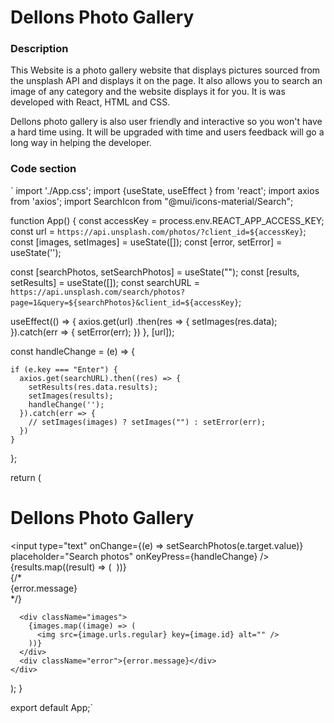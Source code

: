 <!-- # Getting Started with Create React App

This project was bootstrapped with [Create React App](https://github.com/facebook/create-react-app).

## Available Scripts

In the project directory, you can run:

### `npm start`

Runs the app in the development mode.\
Open [http://localhost:3000](http://localhost:3000) to view it in your browser.

The page will reload when you make changes.\
You may also see any lint errors in the console.

### `npm test`

Launches the test runner in the interactive watch mode.\
See the section about [running tests](https://facebook.github.io/create-react-app/docs/running-tests) for more information.

### `npm run build`

Builds the app for production to the `build` folder.\
It correctly bundles React in production mode and optimizes the build for the best performance.

The build is minified and the filenames include the hashes.\
Your app is ready to be deployed!

See the section about [deployment](https://facebook.github.io/create-react-app/docs/deployment) for more information.

### `npm run eject`

**Note: this is a one-way operation. Once you `eject`, you can't go back!**

If you aren't satisfied with the build tool and configuration choices, you can `eject` at any time. This command will remove the single build dependency from your project.

Instead, it will copy all the configuration files and the transitive dependencies (webpack, Babel, ESLint, etc) right into your project so you have full control over them. All of the commands except `eject` will still work, but they will point to the copied scripts so you can tweak them. At this point you're on your own.

You don't have to ever use `eject`. The curated feature set is suitable for small and middle deployments, and you shouldn't feel obligated to use this feature. However we understand that this tool wouldn't be useful if you couldn't customize it when you are ready for it.

## Learn More

You can learn more in the [Create React App documentation](https://facebook.github.io/create-react-app/docs/getting-started).

To learn React, check out the [React documentation](https://reactjs.org/).

### Code Splitting

This section has moved here: [https://facebook.github.io/create-react-app/docs/code-splitting](https://facebook.github.io/create-react-app/docs/code-splitting)

### Analyzing the Bundle Size

This section has moved here: [https://facebook.github.io/create-react-app/docs/analyzing-the-bundle-size](https://facebook.github.io/create-react-app/docs/analyzing-the-bundle-size)

### Making a Progressive Web App

This section has moved here: [https://facebook.github.io/create-react-app/docs/making-a-progressive-web-app](https://facebook.github.io/create-react-app/docs/making-a-progressive-web-app)

### Advanced Configuration

This section has moved here: [https://facebook.github.io/create-react-app/docs/advanced-configuration](https://facebook.github.io/create-react-app/docs/advanced-configuration)

### Deployment

This section has moved here: [https://facebook.github.io/create-react-app/docs/deployment](https://facebook.github.io/create-react-app/docs/deployment)

### `npm run build` fails to minify

This section has moved here: [https://facebook.github.io/create-react-app/docs/troubleshooting#npm-run-build-fails-to-minify](https://facebook.github.io/create-react-app/docs/troubleshooting#npm-run-build-fails-to-minify) -->

# Dellons Photo Gallery
### Description
This Website is a photo gallery website that displays pictures sourced from the unsplash API and displays it on the page. It also allows you to search an image of any category and the website displays it for you.
It is was developed with React, HTML and CSS.

Dellons photo gallery is also user friendly and interactive so you won't have a hard time using. It will be upgraded with time and users feedback will go a long way in helping the developer.

### Code section

` import './App.css';
import {useState, useEffect } from 'react';
import axios from 'axios';
import SearchIcon from "@mui/icons-material/Search";

function App() {
  const accessKey = process.env.REACT_APP_ACCESS_KEY;
  const url = `https://api.unsplash.com/photos/?client_id=${accessKey}`;
  const [images, setImages] = useState([]);
  const [error, setError] = useState('');

  const [searchPhotos, setSearchPhotos] = useState("");
  const [results, setResults] = useState([]);
  const searchURL = `https://api.unsplash.com/search/photos?page=1&query=${searchPhotos}&client_id=${accessKey}`;

  useEffect(() => {
    axios.get(url)
    .then(res => {
      setImages(res.data);
    }).catch(err => {
      setError(err);
    })
  }, [url]);

  const handleChange = (e) => {
    
    if (e.key === "Enter") {
      axios.get(searchURL).then((res) => {
        setResults(res.data.results);
        setImages(results);
        handleChange('');
      }).catch(err => {
        // setImages(images) ? setImages("") : setError(err);
      })
    }
  };

  return (
    <div className="App">
      <div className="top">
        <h1>Dellons Photo Gallery</h1>
        <div className="search-bar">
          <input
            type="text"
            onChange={(e) => setSearchPhotos(e.target.value)}
            placeholder="Search photos"
            onKeyPress={handleChange}
          />
          <SearchIcon className="search-icon" />
        </div>
      </div>
      <div className="images">
        {results.map((result) => (
          <img src={result.urls.regular} key={result.id} alt="" />
        ))}
      </div>
      {/* <div className="error">{error.message}</div> */}

      <div className="images">
        {images.map((image) => (
          <img src={image.urls.regular} key={image.id} alt="" />
        ))}
      </div>
      <div className="error">{error.message}</div>
    </div>
  );
}

export default App;`

